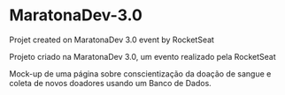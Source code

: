 # MaratonaDev-3.0
Projet created on MaratonaDev 3.0 event by RocketSeat

Projeto criado na MaratonaDev 3.0, um evento realizado pela RocketSeat

Mock-up de uma página sobre conscientização da doação de sangue e coleta de novos doadores usando um Banco de Dados.
